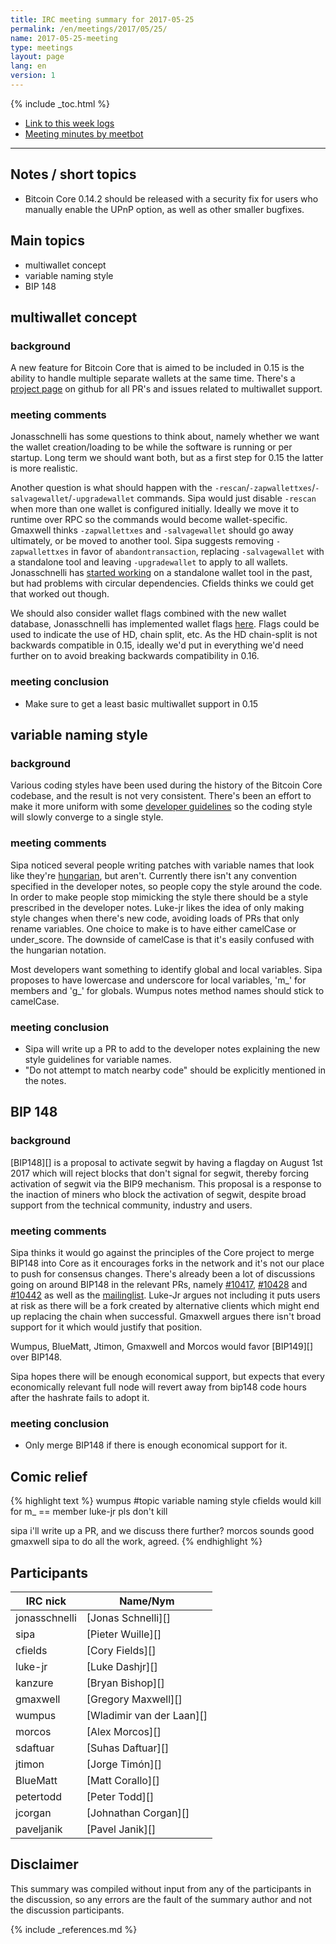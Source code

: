 ```yaml
---
title: IRC meeting summary for 2017-05-25
permalink: /en/meetings/2017/05/25/
name: 2017-05-25-meeting
type: meetings
layout: page
lang: en
version: 1
---
```

{% include _toc.html %}
 
- [Link to this week logs](https://botbot.me/freenode/bitcoin-core-dev/2017-05-25/?msg=86142878&page=2)
- [Meeting minutes by meetbot](http://www.erisian.com.au/meetbot/bitcoin-core-dev/2017/bitcoin-core-dev.2017-05-25-19.00.html)
 
---

## Notes / short topics

- Bitcoin Core 0.14.2 should be released with a security fix for users who manually enable the UPnP option, as well as other smaller bugfixes.

## Main topics

- multiwallet concept
- variable naming style
- BIP 148

## multiwallet concept

### background

A new feature for Bitcoin Core that is aimed to be included in 0.15 is the ability to handle multiple separate wallets at the same time. There's a [project page](https://github.com/bitcoin/bitcoin/projects/2) on github for all PR's and issues related to multiwallet support.

### meeting comments

Jonasschnelli has some questions to think about, namely whether we want the wallet creation/loading to be while the software is running or per startup. Long term we should want both, but as a first step for 0.15 the latter is more realistic.

Another question is what should happen with the `-rescan`/`-zapwallettxes`/`-salvagewallet`/`-upgradewallet` commands. Sipa would just disable `-rescan` when more than one wallet is configured initially. Ideally we move it to runtime over RPC so the commands would become wallet-specific. Gmaxwell thinks `-zapwallettxes` and `-salvagewallet` should go away ultimately, or be moved to another tool. Sipa suggests removing `-zapwallettxes` in favor of `abandontransaction`, replacing `-salvagewallet` with a standalone tool and leaving `-upgradewallet` to apply to all wallets. Jonasschnelli has [started working][#8745] on a standalone wallet tool in the past, but had problems with circular dependencies. Cfields thinks we could get that worked out though.

We should also consider wallet flags combined with the new wallet database, Jonasschnelli has implemented wallet flags [here](https://github.com/bitcoin/bitcoin/pull/9662/files#diff-b2bb174788c7409b671c46ccc86034bdR1357). Flags could be used to indicate the use of HD, chain split, etc. As the HD chain-split is not backwards compatible in 0.15, ideally we'd put in everything we'd need further on to avoid breaking backwards compatibility in 0.16. 

### meeting conclusion

- Make sure to get a least basic multiwallet support in 0.15 

## variable naming style

### background

Various coding styles have been used during the history of the Bitcoin Core codebase, and the result is not very consistent. There's been an effort to make it more uniform with some [developer guidelines](https://github.com/bitcoin/bitcoin/blob/master/doc/developer-notes.md) so the coding style will slowly converge to a single style.

### meeting comments

Sipa noticed several people writing patches with variable names that look like they're [hungarian](https://en.wikipedia.org/wiki/Hungarian_notation), but aren't. Currently there isn't any convention specified in the developer notes, so people copy the style around the code. In order to make people stop mimicking the style there should be a style prescribed in the developer notes. Luke-jr likes the idea of only making style changes when there's new code, avoiding loads of PRs that only rename variables. One choice to make is to have either camelCase or under_score. The downside of camelCase is that it's easily confused with the hungarian notation.

Most developers want something to identify global and local variables. Sipa proposes to have lowercase and underscore for local variables, 'm_' for members and 'g_' for globals. Wumpus notes method names should stick to camelCase.

### meeting conclusion

- Sipa will write up a PR to add to the developer notes explaining the new style guidelines for variable names.
- "Do not attempt to match nearby code" should be explicitly mentioned in the notes.

## BIP 148

### background

[BIP148][] is a proposal to activate segwit by having a flagday on August 1st 2017 which will reject blocks that don't signal for segwit, thereby forcing activation of segwit via the BIP9 mechanism. This proposal is a response to the inaction of miners who block the activation of segwit, despite broad support from the technical community, industry and users.

### meeting comments

Sipa thinks it would go against the principles of the Core project to merge BIP148 into Core as it encourages forks in the network and it's not our place to push for consensus changes. There's already been a lot of discussions going on around BIP148 in the relevant PRs, namely [#10417][], [#10428][] and [#10442][] as well as the [mailinglist](https://lists.linuxfoundation.org/pipermail/bitcoin-dev/2017-March/013714.html). Luke-Jr argues not including it puts users at risk as there will be a fork created by alternative clients which might end up replacing the chain when successful. Gmaxwell argues there isn't broad support for it which would justify that position.

Wumpus, BlueMatt, Jtimon, Gmaxwell and Morcos would favor [BIP149][] over BIP148.

Sipa hopes there will be enough economical support, but expects that every economically relevant full node will revert away from bip148 code hours after the hashrate fails to adopt it.

### meeting conclusion

- Only merge BIP148 if there is enough economical support for it.

## Comic relief

{% highlight text %}
wumpus           #topic variable naming style
cfields  would kill for m_ == member
luke-jr          pls don't kill


sipa             i'll write up a PR, and we discuss there further?
morcos           sounds good
gmaxwell         sipa to do all the work, agreed.
{% endhighlight %}

## Participants
 
| IRC nick        | Name/Nym                  |
|-----------------|---------------------------|
| jonasschnelli   | [Jonas Schnelli][]        |
| sipa            | [Pieter Wuille][]         |
| cfields         | [Cory Fields][]           |
| luke-jr         | [Luke Dashjr][]           |
| kanzure         | [Bryan Bishop][]          |
| gmaxwell        | [Gregory Maxwell][]       |
| wumpus          | [Wladimir van der Laan][] |
| morcos          | [Alex Morcos][]           |
| sdaftuar        | [Suhas Daftuar][]         |
| jtimon          | [Jorge Timón][]           |
| BlueMatt        | [Matt Corallo][]          |
| petertodd       | [Peter Todd][]            |
| jcorgan         | [Johnathan Corgan][]      |
| paveljanik      | [Pavel Janik][]           |

## Disclaimer
 
This summary was compiled without input from any of the participants in the discussion, so any errors are the fault of the summary author and not the discussion participants.

[#8745]: https://github.com/bitcoin/bitcoin/pull/8745
[#10417]: https://github.com/bitcoin/bitcoin/pull/10417
[#10428]: https://github.com/bitcoin/bitcoin/pull/10428
[#10442]: https://github.com/bitcoin/bitcoin/pull/10442

{% include _references.md %}
